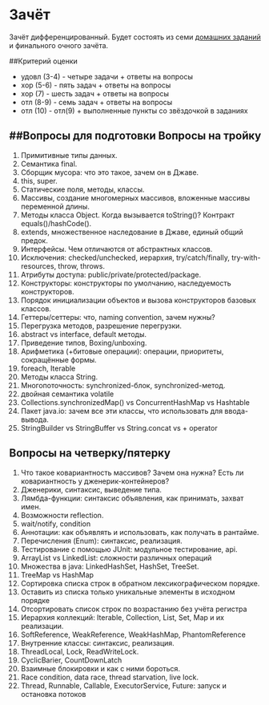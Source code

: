 # Зачёт

Зачёт дифференцированный. Будет состоять из семи [домашних заданий](tasks) и финального очного зачёта.

##Критерий оценки
- удовл (3-4) - четыре задачи + ответы на вопросы
- хор (5-6) - пять задач + ответы на вопросы
- хор (7) - шесть задач + ответы на вопросы
- отл (8-9) - семь задач + ответы на вопросы
- отл (10) - отл(9) + выполненные пункты со звёздочкой в заданиях 

##Вопросы для подготовки
Вопросы на тройку
--------
1. Примитивные типы данных. 
2. Семантика final.
3. Сборщик мусора: что это такое, зачем он в Джаве. 
4. this, super. 
5. Статические поля, методы, классы.
6. Массивы, создание многомерных массивов, вложенные массивы переменной длины.
7. Методы класса Object. Когда вызывается toString()? Контракт equals()/hashCode().
8. extends, множественное наследование в Джаве, единый общий предок. 
9. Интерфейсы. Чем отличаются от абстрактных классов.
10. Исключения: checked/unchecked, иерархия, try/catch/finally, try-with-resources, throw, throws.
11. Атрибуты доступа: public/private/protected/package.
12. Конструкторы: конструкторы по умолчанию, наследуемость конструкторов. 
13. Порядок инициализации объектов и вызова конструкторов базовых классов.
14. Геттеры/сеттеры: что, naming convention, зачем нужны?
15. Перегрузка методов, разрешение перегрузки.
16. abstract vs interface, default методы.
17. Приведение типов, Boxing/unboxing.
18. Арифметика (+битовые операции): операции, приоритеты, сокращённые формы.
20. foreach, Iterable
21. Методы класса String.
22. Многопоточность: synchronized-блок, synchronized-метод.
23. двойная семантика volatile
24. Collections.synchronizedMap() vs ConcurrentHashMap vs Hashtable
25. Пакет java.io: зачем все эти классы, что использовать для ввода-вывода.
26. StringBuilder vs StringBuffer vs String.concat vs + operator

Вопросы на четверку/пятерку 
----------
1. Что такое ковариантность массивов? Зачем она нужна? Есть ли ковариантность у дженерик-контейнеров?
2. Дженерики, синтаксис, выведение типа.
3. Лямбда-функции: синтаксис объявления, как принимать, захват имен.
4. Возможности reflection. 
6. wait/notify, condition
7. Аннотации: как объявлять и использовать, как получать в рантайме.
8. Перечисления (Enum): синтаксис, реализация.
9. Тестирование с помощью JUnit: модульное тестирование, api.
12. ArrayList vs LinkedList: сложности различных операций
13. Множества в java: LinkedHashSet, HashSet, TreeSet.
14. TreeMap vs HashMap
15. Сортировка списка строк в обратном лексикографическом порядке.
16. Оставить из списка только уникальные элементы в исходном порядке
17. Отсортировать список строк по возрастанию без учёта регистра
18. Иерархия коллекций: Iterable, Collection, List, Set, Map и их реализации.
19. SoftReference, WeakReference, WeakHashMap, PhantomReference
20. Внутренние классы: синтаксис, реализация.
21. ThreadLocal, Lock, ReadWriteLock. 
22. CyclicBarier, CountDownLatch
22. Взаимные блокировки и как с ними бороться.
23. Race condition, data race, thread starvation, live lock.
23. Thread, Runnable, Callable, ExecutorService, Future: запуск и остановка потоков
